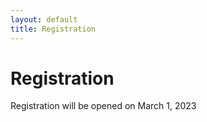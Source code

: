 ```yaml
---
layout: default
title: Registration
---
```


# Registration

Registration will be opened on March 1, 2023
